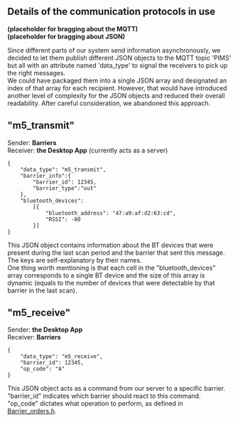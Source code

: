 ## Details of the communication protocols in use
__(placeholder for bragging about the MQTT)__ <br>
__(placeholder for bragging about JSON)__

Since different parts of our system send information asynchronously, we decided to let them publish different JSON objects to the MQTT topic 'PIMS' but all with an attribute named 'data_type' to signal the receivers to pick up the right messages. <br>
We could have packaged them into a single JSON array and designated an index of that array for each recipient. However, that would have introduced another level of complexity for the JSON objects and reduced their overall readability. After careful consideration, we abandoned this approach. 


## "m5_transmit"
Sender: __Barriers__ <br>
Receiver: __the Desktop App__ (currently acts as a server)

```
{
    "data_type": "m5_transmit",
    "barrier_info":{
        "barrier_id": 12345,
        "barrier_type":"out"
    },
    "bluetooth_devices":
        [{
            "bluetooth_address": "47:a9:af:d2:63:cd",
            "RSSI": -80
        }]
}
```

This JSON object contains information about the BT devices that were present during the last scan period and the barrier that sent this message. <br>
The keys are self-explanatory by their names.<br>
One thing worth mentioning is that each cell in the "bluetooth_devices" array corresponds to a single BT device and the size of this array is dynamic (equals to the number of devices that were detectable by that barrier in the last scan).

## "m5_receive"
Sender: __the Desktop App__ <br>
Receiver: __Barriers__ 

```
{
	"data_type": "m5_receive", 
	"barrier_id": 12345,
	"op_code": "A" 
}
```

This JSON object acts as a command from our server to a specific barrier. <br>
"barrier_id" indicates which barrier should react to this command. <br>
"op_code" dictates what operation to perform, as defined in [Barrier_orders.h](/M5Stack_bluetooth_detector/Barrier_orders.h).
